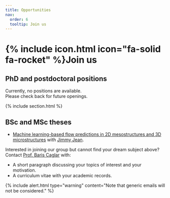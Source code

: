 ```yaml
---
title: Opportunities
nav:
  order: 6
  tooltip: Join us
---
```


# {% include icon.html icon="fa-solid fa-rocket" %}Join us

## PhD and postdoctoral positions

Currently, no positions are available.  
Please check back for future openings.

{% include section.html %}

## BSc and MSc theses

- [ Machine learning-based flow predictions in 2D mesostructures and 3D microstructures](https://surfdrive.surf.nl/index.php/s/FDT3JY8N97GqTnQ) with [Jimmy Jean](../members/jimmy-jean).

Interested in joining our group but cannot find your dream subject above? 
Contact [Prof. Baris Caglar](../members/baris-caglar) with:
- A short paragraph discussing your topics of interest and your motivation.  
- A curriculum vitae with your academic records.

{%
  include alert.html
  type="warning"
  content="Note that generic emails will not be considered."
%}
